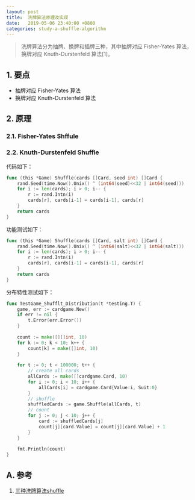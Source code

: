 ```yaml
---
layout: post
title:  洗牌算法原理及实现
date:   2019-05-06 23:40:00 +0800
categories: study-a-shuffle-algorithm
---
```


> 洗牌算法分为抽牌、换牌和插牌三种，其中抽牌对应 Fisher-Yates 算法，换牌对应 Knuth-Durstenfeld 算法[1]。

## 1. 要点
+ 抽牌对应 Fisher-Yates 算法
+ 换牌对应 Knuth-Durstenfeld 算法


## 2. 原理

### 2.1. Fisher-Yates Shffule

### 2.2. Knuth-Durstenfeld Shuffle

代码如下：
```go
func (this *Game) Shuffle(cards []Card, seed int) []Card {
	rand.Seed(time.Now().Unix() ^ (int64(seed)<<32 | int64(seed)))
	for i := len(cards); i > 0; i-- {
		r := rand.Intn(i)
		cards[r], cards[i-1] = cards[i-1], cards[r]
	}
	return cards
}
```

功能测试如下：
```go
func (this *Game) Shuffle(cards []Card, salt int) []Card {
	rand.Seed(time.Now().Unix() ^ (int64(salt)<<32 | int64(salt)))
	for i := len(cards); i > 0; i-- {
		r := rand.Intn(i)
		cards[r], cards[i-1] = cards[i-1], cards[r]
	}
	return cards
}
```

分布特性测试如下：
```go
func TestGame_Shufflt_Distribution(t *testing.T) {
	game, err := cardgame.New()
	if err != nil {
		t.Error(err.Error())
	}
	
	count := make([][]int, 10)
	for k := 0; k < 10; k++ {
		count[k] = make([]int, 10)
	}
	
	for t := 0; t < 100000; t++ {
		// create all cards
		allCards := make([]cardgame.Card, 10)
		for i := 0; i < 10; i++ {
			allCards[i] = cardgame.Card{Value:i, Suit:0}
		}
		// shuffle
		shuffledCards := game.Shuffle(allCards, t)
		// count
		for j := 0; j < 10; j++ {
			card := shuffledCards[j]
			count[j][card.Value] = count[j][card.Value] + 1
		}
	}
	
	fmt.Println(count)
}
```

## A. 参考
1. [三种洗牌算法shuffle](https://blog.csdn.net/qq_26399665/article/details/79831490)